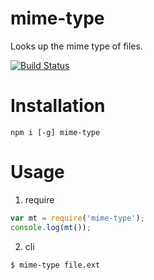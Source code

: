 # mime-type

Looks up the mime type of files.

[![Build Status](https://travis-ci.org/ph3nx/mime-type.svg)](https://travis-ci.org/ph3nx/mime-type)

# Installation
```
npm i [-g] mime-type
```

# Usage

1. require
```js
var mt = require('mime-type');
console.log(mt());
```

2. cli
```
$ mime-type file.ext
```
